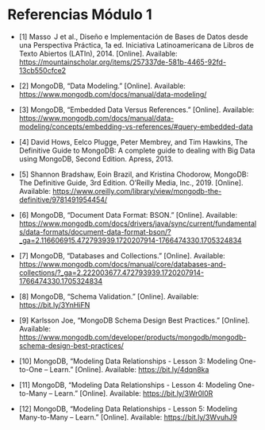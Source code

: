 # Referencias Módulo 1

- ​[1] Masso  J et al., Diseño e Implementación de Bases de Datos desde una Perspectiva Práctica, 1a ed. Iniciativa Latinoamericana de Libros de Texto Abiertos (LATIn), 2014. [Online]. Available: https://mountainscholar.org/items/257337de-581b-4465-92fd-13cb550cfce2

- ​[2] MongoDB, “Data Modeling.” [Online]. Available: https://www.mongodb.com/docs/manual/data-modeling/

- ​[3] MongoDB, “Embedded Data Versus References.” [Online]. Available: https://www.mongodb.com/docs/manual/data-modeling/concepts/embedding-vs-references/#query-embedded-data

- ​[4] David Hows, Eelco Plugge, Peter Membrey, and Tim Hawkins, The Definitive Guide to MongoDB: A complete guide to dealing with Big Data using MongoDB, Second Edition. Apress, 2013.

- [5] Shannon Bradshaw, Eoin Brazil, and Kristina Chodorow, MongoDB: The Definitive Guide, 3rd Edition. O’Reilly Media, Inc., 2019. [Online]. Available: https://www.oreilly.com/library/view/mongodb-the-definitive/9781491954454/

- ​[6] MongoDB, “Document Data Format: BSON.” [Online]. Available: https://www.mongodb.com/docs/drivers/java/sync/current/fundamentals/data-formats/document-data-format-bson/?_ga=2.116606915.472793939.1720207914-1766474330.1705324834

- [7] MongoDB, “Databases and Collections.” [Online]. Available: https://www.mongodb.com/docs/manual/core/databases-and-collections/?_ga=2.222003677.472793939.1720207914-1766474330.1705324834

- [8] MongoDB, “Schema Validation.” [Online]. Available: https://bit.ly/3YnHiFN

- ​[9] Karlsson Joe, “MongoDB Schema Design Best Practices.” [Online]. Available: https://www.mongodb.com/developer/products/mongodb/mongodb-schema-design-best-practices/

- ​[10] MongoDB, “Modeling Data Relationships - Lesson 3: Modeling One-to-One – Learn.” [Online]. Available: https://bit.ly/4dqn8ka

- ​[11] MongoDB, “Modeling Data Relationships - Lesson 4: Modeling One-to-Many – Learn.” [Online]. Available: https://bit.ly/3Wr0l0R

- [12] MongoDB, “Modeling Data Relationships - Lesson 5: Modeling Many-to-Many – Learn.” [Online]. Available: https://bit.ly/3WvuhJ9
